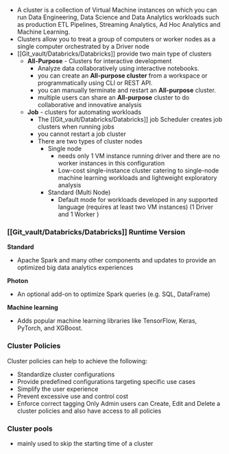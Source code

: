 - A cluster is a collection of Virtual Machine instances on which you can run Data Engineering, Data Science and Data Analytics workloads such as production ETL Pipelines, Streaming Analytics, Ad Hoc Analytics and Machine Learning.
- Clusters allow you to treat a group of computers or worker nodes as a single computer orchestrated by a Driver node
- [[Git_vault/Databricks/Databricks]] provide two main type of clusters
	- **All-Purpose** - Clusters for interactive development
		- Analyze data collaboratively using interactive notebooks.
		- you can create an **All-purpose cluster** from a workspace or programmatically using CLI or REST API. 
		- you can manually terminate and restart an **All-purpose** cluster.
		- multiple users can share an **All-purpose** cluster to do collaborative and innovative analysis
	- **Job** - clusters for automating workloads
		- The [[Git_vault/Databricks/Databricks]] job Scheduler creates job clusters when running jobs
		- you cannot restart a job cluster
		- There are two types of cluster nodes
			- Single node
				- needs only 1 VM instance running driver and there are no worker instances in this configuration
				- Low-cost single-instance cluster catering to single-node machine learning workloads and lightweight exploratory analysis
			- Standard (Multi Node)
				- Default mode for workloads developed in any supported language (requires at least two VM instances) (1 Driver and 1 Worker )

### [[Git_vault/Databricks/Databricks]] Runtime Version
 **Standard**
 - Apache Spark and many other components and updates to provide an optimized big data analytics experiences
 
**Photon**
- An optional add-on to optimize Spark queries (e.g. SQL, DataFrame)

 **Machine learning**
 - Adds popular machine learning libraries like TensorFlow, Keras, PyTorch, and XGBoost.

### Cluster Policies

Cluster policies can help to achieve the following:
- Standardize cluster configurations
- Provide predefined configurations targeting specific use cases
- Simplify the user experience
- Prevent excessive use and control cost
- Enforce correct tagging
Only Admin users can Create, Edit and Delete a cluster policies and also have access to all policies

### Cluster pools

- mainly used to skip the starting time of a cluster






